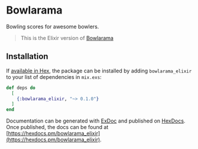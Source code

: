# Bowlarama

Bowling scores for awesome bowlers.

> This is the Elixir version of [Bowlarama](https://github.com/cesc1989/bowlarama/)

## Installation

If [available in Hex](https://hex.pm/docs/publish), the package can be installed
by adding `bowlarama_elixir` to your list of dependencies in `mix.exs`:

```elixir
def deps do
  [
    {:bowlarama_elixir, "~> 0.1.0"}
  ]
end
```

Documentation can be generated with [ExDoc](https://github.com/elixir-lang/ex_doc)
and published on [HexDocs](https://hexdocs.pm). Once published, the docs can
be found at [https://hexdocs.pm/bowlarama_elixir](https://hexdocs.pm/bowlarama_elixir).


